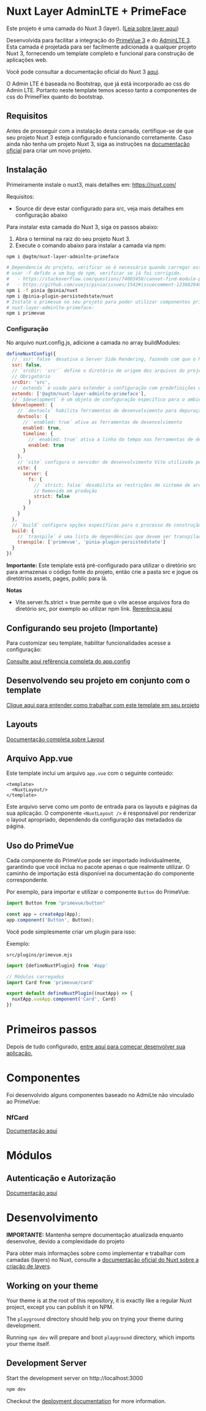 # Nuxt Layer AdminLTE + PrimeFace

Este projeto é uma camada do Nuxt 3 (layer). ([Leia sobre layer aqui](https://nuxt.com/docs/guide/going-further/layers))

Desenvolvida para facilitar a integração do [PrimeVue 3](https://primefaces.org/primevue/) e
do [AdminLTE 3](https://adminlte.io/themes/v3/). Esta camada é
projetada para ser facilmente adicionada a qualquer projeto Nuxt 3, fornecendo um template completo e funcional para
construção de aplicações web.

Você pode consultar a documentação oficial do Nuxt 3 [aqui](https://v3.nuxtjs.org/).

O Admin LTE é baseada no Bootstrap, que já está incorporado ao css do Admin LTE. Portanto neste template temos acesso
tanto a componentes de css do PrimeFlex quanto do bootstrap.

## Requisitos

Antes de prosseguir com a instalação desta camada, certifique-se de que seu projeto Nuxt 3 esteja configurado e
funcionando corretamente. Caso ainda não tenha um projeto Nuxt 3, siga as instruções
na [documentação oficial](https://nuxt.com/docs/getting-started/introduction) para criar um novo projeto.

## Instalação

Primeiramente instale o nuxt3, mais detalhes em: https://nuxt.com/

Requisitos:

* Source dir deve estar configurado para src, veja mais detalhes em configuração abaixo

Para instalar esta camada do Nuxt 3, siga os passos abaixo:

1. Abra o terminal na raiz do seu projeto Nuxt 3.
2. Execute o comando abaixo para instalar a camada via npm:

```bash
npm i @agtm/nuxt-layer-adminlte-primeface

# Dependencia do projeto, verificar se é necessário quando carregar este layer como dependencia em vez de "linkado"
# usar -f defido a um bug do npm, verificar se já foi corrigido.  
#   - https://stackoverflow.com/questions/74003458/cannot-find-module-pinia-dist-pinia-mjs-when-using-run-dev
#   - https://github.com/vuejs/pinia/issues/1542#issuecomment-1238820465
npm i -f pinia @pinia/nuxt
npm i @pinia-plugin-persistedstate/nuxt
# Instale o primevue no seu projeto para poder utilizar componentes primevue que não foram importado no
# nuxt-layer-adminlte-primeface:
npm i primevue
```

### Configuração

No arquivo nuxt.config.js, adicione a camada no array buildModules:

```javascript
defineNuxtConfig({
  // `ssr: false` desativa o Server Side Rendering, fazendo com que o Nuxt gere uma aplicação cliente-servidor tradicional
  ssr: false,
  // `srcDir: 'src'` define o diretório de origem dos arquivos do projeto. 'src' é uma pasta personalizada para seus arquivos Nuxt
  // Obrigatório
  srcDir: 'src',
  // `extends` é usado para estender a configuração com predefinições de terceiros ou plugins. Aqui, está estendendo com `@agtm/nuxt-layer-adminlte-primeface`
  extends: ['@agtm/nuxt-layer-adminlte-primeface'],
  // `$development` é um objeto de configuração específico para o ambiente de desenvolvimento
  $development: {
    // `devtools` habilita ferramentas de desenvolvimento para depuração e análise de desempenho
    devtools: {
      // `enabled: true` ativa as ferramentas de desenvolvimento
      enabled: true,
      timeline: {
        // `enabled: true` ativa a linha do tempo nas ferramentas de desenvolvimento para visualizar eventos e desempenho
        enabled: true
      }
    },
    // `vite` configura o servidor de desenvolvimento Vite utilizado pelo Nuxt
    vite: {
      server: {
        fs: {
          // `strict: false` desabilita as restrições de sistema de arquivos do Vite, permitindo carregar arquivos fora da raiz do projeto
          // Removido em produção
          strict: false
        }
      }
    }
  },
  // `build` configura opções específicas para o processo de construção do projeto
  build: {
    // `transpile` é uma lista de dependências que devem ser transpiladas pelo Babel. Utilizado para bibliotecas que não são compatíveis por padrão
    transpile: ['primevue', 'pinia-plugin-persistedstate']
  }
})
```

**Importante:** Este template está pré-configurado para utilizar o diretório src para armazenas o código fonte do
projeto, então crie a pasta src e jogue os diretótrios assets, pages, public para lá.

**Notas**
* Vite.server.fs.strict = true permite que o vite acesse arquivos fora do diretório src, por exemplo ao utilizar npm link. [Rererência aqui](https://vitejs.dev/config/server-options.html#server-fs-allow)

## Configurando seu projeto (Importante)

Para customizar seu template, habilitar funcionalidades acesse a configuração:

[Consulte aqui refêrencia completa do app.config](./docs/config.md)

## Desenvolvendo seu projeto em conjunto com o template

[Clique aqui para entender como trabalhar com este template em seu projeto](./docs/config.md)

## Layouts

[Documentação completa sobre Layout](./docs/layout.md)

## Arquivo App.vue

Este template inclui um arquivo `app.vue` com o seguinte conteúdo:

```vue
<template>
  <NuxtLayout/>
</template>
```

Este arquivo serve como um ponto de entrada para os layouts e páginas da sua aplicação. O componente `<NuxtLayout />` é
responsável por renderizar o layout apropriado, dependendo da configuração das metadados da página.

## Uso do PrimeVue

Cada componente do PrimeVue pode ser importado individualmente, garantindo que você inclua no pacote apenas o que
realmente utilizar. O caminho de importação está disponível na documentação do componente correspondente.

Por exemplo, para importar e utilizar o componente `Button` do PrimeVue:

```javascript
import Button from "primevue/button"

const app = createApp(App);
app.component('Button', Button);
```

Você pode simplesmente criar um plugin para isso:

Exemplo:

    src/plugins/primevue.mjs

```javascript
import {defineNuxtPlugin} from '#app'

// Módulos carregados
import Card from 'primevue/card'

export default defineNuxtPlugin((nuxtApp) => {
  nuxtApp.vueApp.component('Card', Card)
})
```

# Primeiros passos

Depois de tudo configurado, [entre aqui para começar desenvolver sua aplicação.](./docs/first-step.md)

# Componentes

Foi desenvolvido alguns componentes baseado no AdmiLte não vinculado ao PrimeVue:

### NfCard

[Documentação aqui](./docs/components/nf-card.md)

# Módulos

## Autenticação e Autorização

[Documentação aqui](./docs/modules/auth.md)

# Desenvolvimento

**IMPORTANTE:** Mantenha sempre documentação atualizada enquanto desenvolve, devido a complexidade do projeto

Para obter mais informações sobre como implementar e trabalhar com camadas (layers) no Nuxt, consulte
a [documentação oficial do Nuxt sobre a criação de layers](https://nuxt.com/docs/getting-started/layers).

## Working on your theme

Your theme is at the root of this repository, it is exactly like a regular Nuxt project, except you can publish it on
NPM.

The `playground` directory should help you on trying your theme during development.

Running `npm dev` will prepare and boot `playground` directory, which imports your theme itself.

## Development Server

Start the development server on http://localhost:3000

```bash
npm dev
```

Checkout the [deployment documentation](https://v3.nuxtjs.org/docs/deployment) for more information.
